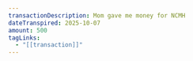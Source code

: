 ```yaml
---
transactionDescription: Mom gave me money for NCMH
dateTranspired: 2025-10-07
amount: 500
tagLinks:
  - "[[transaction]]"
---
```

